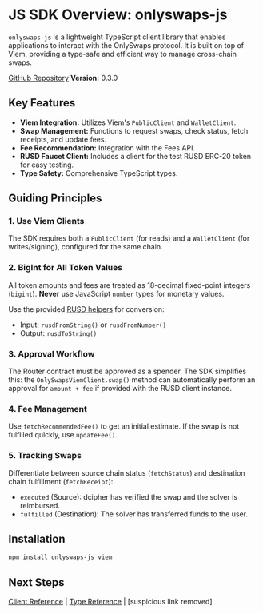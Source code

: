 # JS SDK Overview: onlyswaps-js

`onlyswaps-js` is a lightweight TypeScript client library that enables applications to interact with the OnlySwaps protocol. It is built on top of Viem, providing a type-safe and efficient way to manage cross-chain swaps.

[GitHub Repository](https://github.com/randa-mu/onlyswaps-js)
**Version:** 0.3.0

## Key Features

*   **Viem Integration:** Utilizes Viem's `PublicClient` and `WalletClient`.
*   **Swap Management:** Functions to request swaps, check status, fetch receipts, and update fees.
*   **Fee Recommendation:** Integration with the Fees API.
*   **RUSD Faucet Client:** Includes a client for the test RUSD ERC-20 token for easy testing.
*   **Type Safety:** Comprehensive TypeScript types.

## Guiding Principles

### 1. Use Viem Clients

The SDK requires both a `PublicClient` (for reads) and a `WalletClient` (for writes/signing), configured for the same chain.

### 2. BigInt for All Token Values

All token amounts and fees are treated as 18-decimal fixed-point integers (`bigint`). **Never** use JavaScript `number` types for monetary values.

Use the provided [RUSD helpers](./helpers.md) for conversion:
*   Input: `rusdFromString()` or `rusdFromNumber()`
*   Output: `rusdToString()`

### 3. Approval Workflow

The Router contract must be approved as a spender. The SDK simplifies this: the `OnlySwapsViemClient.swap()` method can automatically perform an approval for `amount + fee` if provided with the RUSD client instance.

### 4. Fee Management

Use `fetchRecommendedFee()` to get an initial estimate. If the swap is not fulfilled quickly, use `updateFee()`.

### 5. Tracking Swaps

Differentiate between source chain status (`fetchStatus`) and destination chain fulfillment (`fetchReceipt`):
*   `executed` (Source): dcipher has verified the swap and the solver is reimbursed.
*   `fulfilled` (Destination): The solver has transferred funds to the user.

## Installation

```bash
npm install onlyswaps-js viem
```

## Next Steps

[Client Reference](https://www.google.com/search?q=./clients.md) | [Type Reference](https://www.google.com/search?q=./types.md) | [suspicious link removed]

